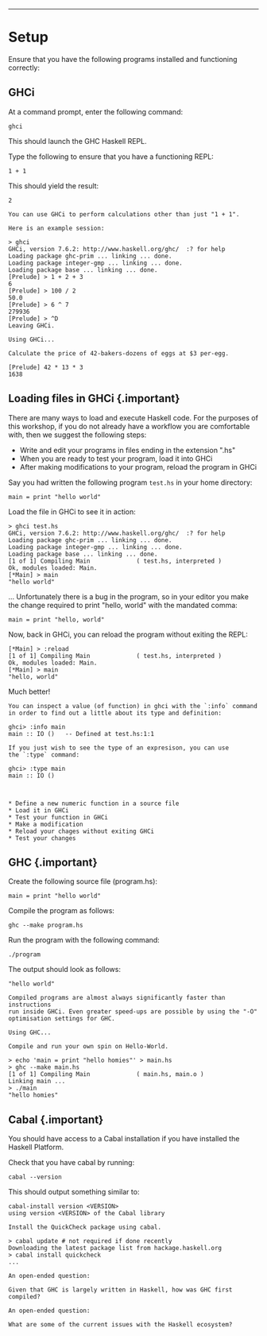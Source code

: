 
----

Setup
=====

<div class="important">
Ensure that you have the following programs installed and functioning correctly:

## GHCi
</div>

At a command prompt, enter the following command:

```shell
ghci
```

This should launch the GHC Haskell REPL.

Type the following to ensure that you have a functioning REPL:

~~~{data-language="haskell"}
1 + 1
~~~

This should yield the result:

```text
2
```

```real
You can use GHCi to perform calculations other than just "1 + 1".

Here is an example session:

> ghci
GHCi, version 7.6.2: http://www.haskell.org/ghc/  :? for help
Loading package ghc-prim ... linking ... done.
Loading package integer-gmp ... linking ... done.
Loading package base ... linking ... done.
[Prelude] > 1 + 2 + 3
6
[Prelude] > 100 / 2
50.0
[Prelude] > 6 ^ 7
279936
[Prelude] > ^D
Leaving GHCi.
```

```instruction
Using GHCi...

Calculate the price of 42-bakers-dozens of eggs at $3 per-egg.
```

```answer
[Prelude] 42 * 13 * 3
1638
```

## Loading files in GHCi {.important}

There are many ways to load and execute Haskell code. For the purposes of this workshop,
if you do not already have a workflow you are comfortable with, then we suggest the
following steps:

* Write and edit your programs in files ending in the extension ".hs"
* When you are ready to test your program, load it into GHCi
* After making modifications to your program, reload the program in GHCi

Say you had written the following program `test.hs` in your home directory:

~~~{data-language=haskell data-filter=./resources/scripts/check.sh}
main = print "hello world"
~~~

Load the file in GHCi to see it in action:

```shell
> ghci test.hs
GHCi, version 7.6.2: http://www.haskell.org/ghc/  :? for help
Loading package ghc-prim ... linking ... done.
Loading package integer-gmp ... linking ... done.
Loading package base ... linking ... done.
[1 of 1] Compiling Main             ( test.hs, interpreted )
Ok, modules loaded: Main.
[*Main] > main
"hello world"
```

... Unfortunately there is a bug in the program, so in your editor you
make the change required to print "hello, world" with the mandated comma:

~~~{data-language=haskell data-filter=./resources/scripts/check.sh}
main = print "hello, world"
~~~

Now, back in GHCi, you can reload the program without exiting the REPL:

```shell
[*Main] > :reload
[1 of 1] Compiling Main             ( test.hs, interpreted )
Ok, modules loaded: Main.
[*Main] > main
"hello, world"
```

Much better!

```real
You can inspect a value (of function) in ghci with the `:info` command
in order to find out a little about its type and definition:

ghci> :info main
main :: IO ()   -- Defined at test.hs:1:1

If you just wish to see the type of an expresison, you can use
the `:type` command:

ghci> :type main
main :: IO ()
```

```instruction
  

* Define a new numeric function in a source file
* Load it in GHCi
* Test your function in GHCi
* Make a modification
* Reload your chages without exiting GHCi
* Test your changes
```

## GHC {.important}

Create the following source file (program.hs):

~~~{data-language="haskell"}
main = print "hello world"
~~~

Compile the program as follows:

```shell
ghc --make program.hs
```

Run the program with the following command:

```shell
./program
```

The output should look as follows:

```text
"hello world"
```

```real
Compiled programs are almost always significantly faster than instructions
run inside GHCi. Even greater speed-ups are possible by using the "-O"
optimisation settings for GHC.
```

```instruction
Using GHC...

Compile and run your own spin on Hello-World.
```

```answer
> echo 'main = print "hello homies"' > main.hs
> ghc --make main.hs
[1 of 1] Compiling Main             ( main.hs, main.o )
Linking main ...
> ./main
"hello homies"
```

## Cabal {.important}

You should have access to a Cabal installation if you have installed the Haskell Platform.

Check that you have cabal by running:

```shell
cabal --version
```

This should output something similar to:

```text
cabal-install version <VERSION>
using version <VERSION> of the Cabal library
```

```instruction
Install the QuickCheck package using cabal.
```

```answer
> cabal update # not required if done recently
Downloading the latest package list from hackage.haskell.org
> cabal install quickcheck
...
```

```open
An open-ended question:

Given that GHC is largely written in Haskell, how was GHC first compiled?
```

```open
An open-ended question:

What are some of the current issues with the Haskell ecosystem?
```
